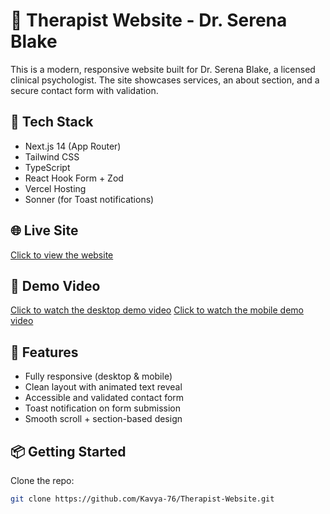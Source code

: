 # 🧠 Therapist Website - Dr. Serena Blake

This is a modern, responsive website built for Dr. Serena Blake, a licensed clinical psychologist. The site showcases services, an about section, and a secure contact form with validation.

## 🚀 Tech Stack
- Next.js 14 (App Router)
- Tailwind CSS
- TypeScript
- React Hook Form + Zod
- Vercel Hosting
- Sonner (for Toast notifications)

## 🌐 Live Site
[Click to view the website](https://therapist-website-six.vercel.app/)

## 📸 Demo Video
[Click to watch the desktop demo video](https://drive.google.com/file/d/1zLbLsv7EMGdz3vmWlZjqcDOVt4-snerg/view?usp=sharing)
[Click to watch the mobile demo video](https://drive.google.com/file/d/1CMhae0WXOpexG_ql0jF9_gahqWLsv8KX/view?usp=sharing)

## 🧪 Features
- Fully responsive (desktop & mobile)
- Clean layout with animated text reveal
- Accessible and validated contact form
- Toast notification on form submission
- Smooth scroll + section-based design

## 📦 Getting Started

Clone the repo:
```bash
git clone https://github.com/Kavya-76/Therapist-Website.git
